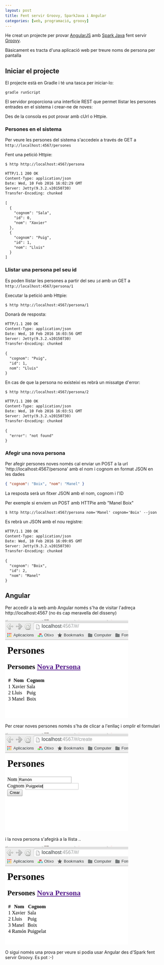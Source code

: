 ```yaml
---
layout: post
title: Fent servir Groovy, SparkJava i Angular
categories: [web, programació, groovy]
---
```

He creat un projecte per provar [AngularJS](https://angularjs.org/) amb [Spark Java](http://sparkjava.com/) fent servir [Groovy](http://www.groovy-lang.org/).

Bàsicament es tracta d'una aplicació web per treure noms de persona per pantalla

Iniciar el projecte
-----------------------
El projecte està en Gradle i té una tasca per iniciar-lo:

    gradle runScript

El servidor proporciona una interfície REST que permet llistar les persones entrades en el sistema i crear-ne de noves:

Des de la consola es pot provar amb cUrl o Httpie.

### Persones en el sistema
Per veure les persones del sistema s'accedeix a través de GET a ```http://localhost:4567/persones```

Fent una petició Httpie:

    $ http http://localhost:4567/persona

```http
HTTP/1.1 200 OK
Content-Type: application/json
Date: Wed, 10 Feb 2016 16:02:29 GMT
Server: Jetty(9.3.2.v20150730)
Transfer-Encoding: chunked

[
  {
    "cognom": "Sala",
    "id": 0,
    "nom": "Xavier"
  },
  {
    "cognom": "Puig",
    "id": 1,
    "nom": "Lluis"
  }
]
```

### Llistar una persona pel seu id
Es poden llistar les persones a partir del seu ``id`` amb un GET a ``http://localhost:4567/persona/1``

Executar la petició amb Httpie:

    $ http http://localhost:4567/persona/1

Donarà de resposta:

```http
HTTP/1.1 200 OK
Content-Type: application/json
Date: Wed, 10 Feb 2016 16:03:56 GMT
Server: Jetty(9.3.2.v20150730)
Transfer-Encoding: chunked

{
  "cognom": "Puig",
  "id": 1,
  nom": "Lluis"
}
```

En cas de que la persona no existeixi es rebrà un missatge d'error:

    $ http http://localhost:4567/persona/2

```http
HTTP/1.1 200 OK
Content-Type: application/json
Date: Wed, 10 Feb 2016 16:03:51 GMT
Server: Jetty(9.3.2.v20150730)
Transfer-Encoding: chunked

{
  "error": "not found"
}
```

### Afegir una nova persona
Per afegir persones noves només cal enviar un POST a la url 'http://localhost:4567/persona' amb el nom i cognom en format JSON en les dades

```json
{ "cognom": "Boix", "nom": "Manel" }
```
La resposta serà un fitxer JSON amb el nom, cognom i l'ID

Per exemple si enviem un POST amb HTTPie amb "Manel Boix"

    $ http http://localhost:4567/persona nom='Manel' cognom='Boix' --json

Es rebrà un JSON amb el nou registre:

```http
HTTP/1.1 200 OK
Content-Type: application/json
Date: Wed, 10 Feb 2016 16:09:05 GMT
Server: Jetty(9.3.2.v20150730)
Transfer-Encoding: chunked

{
  "cognom": "Boix",
  "id": 2,
  "nom": "Manel"
}
```

Angular
-----------------
Per accedir a la web amb Angular només s'ha de visitar l'adreça http://localhost:4567 (no és cap meravella del disseny)

![web](https://github.com/utrescu/Groovy-Spark-Angular/raw/master/images/web.png)

Per crear noves persones només s'ha de clicar a l'enllaç i omplir el formulari

![crear](https://github.com/utrescu/Groovy-Spark-Angular/raw/master/images/crear.png)

i la nova persona s'afegirà a la llista ..

![resultat](https://github.com/utrescu/Groovy-Spark-Angular/raw/master/images/web2.png)

O sigui només una prova per veure si podia usar Angular des d'Spark fent servir Groovy. Es pot :-)
